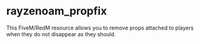 # rayzenoam_propfix
This FiveM/RedM resource allows you to remove props attached to players when they do not disappear as they should.

